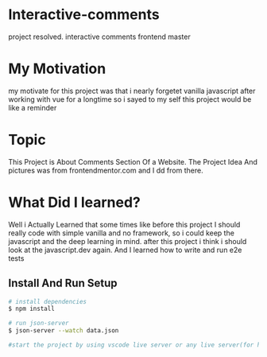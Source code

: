 # Interactive-comments
project resolved. interactive comments frontend master
# My Motivation
my motivate for this project was that i nearly forgetet vanilla javascript after working with vue for a longtime so i sayed to my self this project would be like a reminder
# Topic
This Project is About Comments Section Of a Website.
The Project Idea And pictures was from frontendmentor.com and I dd from there.

# What Did I learned? 
Well  i Actually Learned that some times like before this project I should really code with simple vanilla and no framework, so i could keep the javascript and the deep learning in mind.
after this project i think i should look at the javascript.dev again.
And I learned how to write and run e2e tests


## Install And Run Setup

```bash
# install dependencies
$ npm install

# run json-server
$ json-server --watch data.json

#start the project by using vscode live server or any live server(for handling modules)
